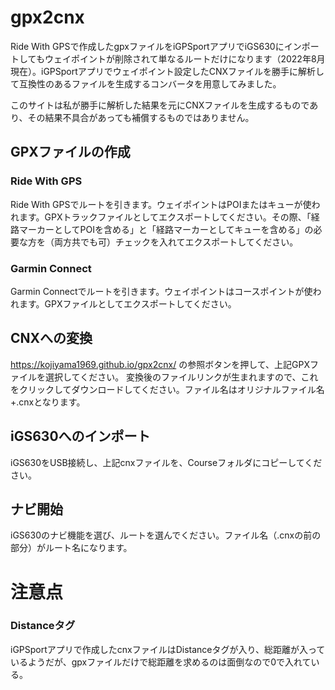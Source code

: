 # gpx2cnx
Ride With GPSで作成したgpxファイルをiGPSportアプリでiGS630にインポートしてもウェイポイントが削除されて単なるルートだけになります（2022年8月現在）。iGPSportアプリでウェイポイント設定したCNXファイルを勝手に解析して互換性のあるファイルを生成するコンバータを用意してみました。

このサイトは私が勝手に解析した結果を元にCNXファイルを生成するものであり、その結果不具合があっても補償するものではありません。

## GPXファイルの作成

### Ride With GPS
Ride With GPSでルートを引きます。ウェイポイントはPOIまたはキューが使われます。GPXトラックファイルとしてエクスポートしてください。その際、「経路マーカーとしてPOIを含める」と「経路マーカーとしてキューを含める」の必要な方を（両方共でも可）チェックを入れてエクスポートしてください。

### Garmin Connect
Garmin Connectでルートを引きます。ウェイポイントはコースポイントが使われます。GPXファイルとしてエクスポートしてください。

## CNXへの変換
https://kojiyama1969.github.io/gpx2cnx/
の参照ボタンを押して、上記GPXファイルを選択してください。
変換後のファイルリンクが生まれますので、これをクリックしてダウンロードしてください。ファイル名はオリジナルファイル名+.cnxとなります。

## iGS630へのインポート

iGS630をUSB接続し、上記cnxファイルを、Courseフォルダにコピーしてください。

## ナビ開始
iGS630のナビ機能を選び、ルートを選んでください。ファイル名（.cnxの前の部分）がルート名になります。

# 注意点

### Distanceタグ
iGPSportアプリで作成したcnxファイルはDistanceタグが入り、総距離が入っているようだが、gpxファイルだけで総距離を求めるのは面倒なので0で入れている。
